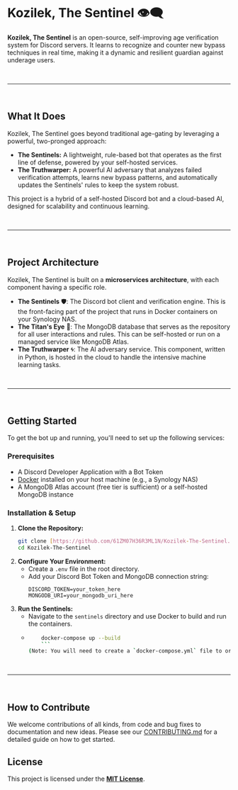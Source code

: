 # Kozilek, The Sentinel 👁️‍🗨️

**Kozilek, The Sentinel** is an open-source, self-improving age verification system for Discord servers. It learns to recognize and counter new bypass techniques in real time, making it a dynamic and resilient guardian against underage users.

<br>

---

<br>

## What It Does

Kozilek, The Sentinel goes beyond traditional age-gating by leveraging a powerful, two-pronged approach:

- **The Sentinels:** A lightweight, rule-based bot that operates as the first line of defense, powered by your self-hosted services.
- **The Truthwarper:** A powerful AI adversary that analyzes failed verification attempts, learns new bypass patterns, and automatically updates the Sentinels' rules to keep the system robust.

This project is a hybrid of a self-hosted Discord bot and a cloud-based AI, designed for scalability and continuous learning.

<br>

---

<br>

## Project Architecture

Kozilek, The Sentinel is built on a **microservices architecture**, with each component having a specific role.

- **The Sentinels** 🛡️: The Discord bot client and verification engine. This is the front-facing part of the project that runs in Docker containers on your Synology NAS.
- **The Titan's Eye** 👀: The MongoDB database that serves as the repository for all user interactions and rules. This can be self-hosted or run on a managed service like MongoDB Atlas.
- **The Truthwarper** 🌀: The AI adversary service. This component, written in Python, is hosted in the cloud to handle the intensive machine learning tasks.

<br>

---

<br>

## Getting Started

To get the bot up and running, you'll need to set up the following services:

### Prerequisites

- A Discord Developer Application with a Bot Token
- [Docker](https://www.docker.com/) installed on your host machine (e.g., a Synology NAS)
- A MongoDB Atlas account (free tier is sufficient) or a self-hosted MongoDB instance

### Installation & Setup

1.  **Clone the Repository:**
    ```bash
    git clone [https://github.com/61ZM07H36R3ML1N/Kozilek-The-Sentinel.git](https://github.com/61ZMO7H36R3ML1N/Kozilek-The-Sentinel.git)
    cd Kozilek-The-Sentinel
    ```
2.  **Configure Your Environment:**
    - Create a `.env` file in the root directory.
    - Add your Discord Bot Token and MongoDB connection string:
      ```
      DISCORD_TOKEN=your_token_here
      MONGODB_URI=your_mongodb_uri_here
      ```
3.  **Run the Sentinels:**
    - Navigate to the `sentinels` directory and use Docker to build and run the containers.
    - ````bash
          docker-compose up --build
          ```
      (Note: You will need to create a `docker-compose.yml` file to orchestrate your services.)
      ````

<br>

---

<br>

## How to Contribute

We welcome contributions of all kinds, from code and bug fixes to documentation and new ideas. Please see our [CONTRIBUTING.md](CONTRIBUTING.md) for a detailed guide on how to get started.

## License

This project is licensed under the **[MIT License](LICENSE)**.
